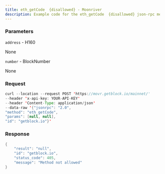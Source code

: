 ```yaml
---
title: eth_getCode  {disallowed} - Moonriver
description: Example code for the eth_getCode  {disallowed} json-rpc method. Сomplete guide on how to use eth_getCode  {disallowed} json-rpc in GetBlock.io Web3 documentation.
---
```


### Parameters


`address` - H160

None

`number` - BlockNumber

None

### Request

``` java
curl --location --request POST 'https://movr.getblock.io/mainnet/' 
--header 'x-api-key: YOUR-API-KEY' 
--header 'Content-Type: application/json' 
--data-raw '{"jsonrpc": "2.0",
"method": "eth_getCode",
"params": [null, null],
"id": "getblock.io"}'
```

###  Response

``` java
{
    "result": "null",
    "id": "getblock.io",
    "status_code": 405,
    "message": "Method not allowed"
}
```

